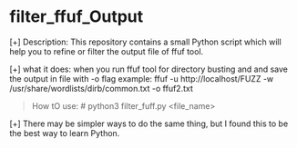 # filter_ffuf_Output
[+] Description:
      This repository contains a small Python script  which will help you to refine or filter the output file of ffuf tool.

[+] what it does:
   when you run ffuf tool for directory busting and and save the output in file with -o flag
     example: ffuf -u http://localhost/FUZZ -w /usr/share/wordlists/dirb/common.txt -o ffuf2.txt
     
> How tO use:
      # python3 filter_fuff.py <file_name>


[+] There may be simpler ways to do the same thing, but I found this to be the best way to learn Python.
